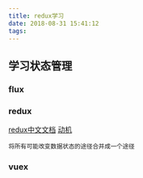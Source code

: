 ```yaml
---
title: redux学习
date: 2018-08-31 15:41:12
tags:
---
```


## 学习状态管理

### flux

### redux
[redux中文文档](https://cn.redux.js.org/)
[动机](https://cn.redux.js.org/docs/introduction/Motivation.html)
```
将所有可能改变数据状态的途径合并成一个途径
```

### vuex
